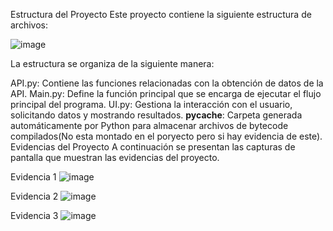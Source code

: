 Estructura del Proyecto
Este proyecto contiene la siguiente estructura de archivos:

![image](https://github.com/user-attachments/assets/a909d96d-8543-4077-97e3-b64ca4516668)


La estructura se organiza de la siguiente manera:

API.py: Contiene las funciones relacionadas con la obtención de datos de la API.
Main.py: Define la función principal que se encarga de ejecutar el flujo principal del programa.
UI.py: Gestiona la interacción con el usuario, solicitando datos y mostrando resultados.
__pycache__: Carpeta generada automáticamente por Python para almacenar archivos de bytecode compilados(No esta montado en el poryecto pero si hay evidencia de este).
Evidencias del Proyecto
A continuación se presentan las capturas de pantalla que muestran las evidencias del proyecto.

Evidencia 1
![image](https://github.com/user-attachments/assets/529b11f1-0c20-4b33-b97f-2b8a14b44926)


Evidencia 2
![image](https://github.com/user-attachments/assets/6f333dc9-b384-4985-a8bd-8e7983aa25bd)


Evidencia 3
![image](https://github.com/user-attachments/assets/c8c57b58-6a5d-44e1-ba2a-181334bd1c7a)

